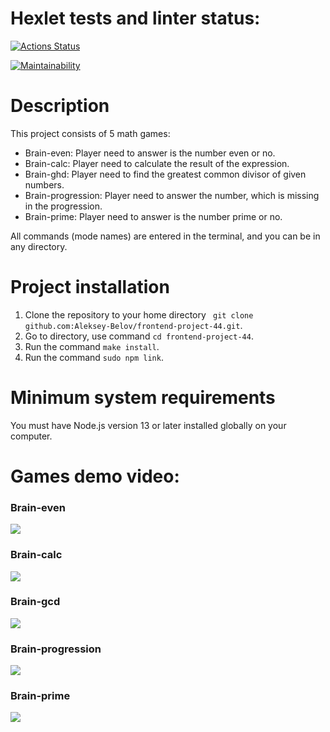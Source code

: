 <h1 >Hexlet tests and linter status:</h1>

[![Actions Status](https://github.com/Aleksey-Belov/frontend-project-44/workflows/hexlet-check/badge.svg)](https://github.com/Aleksey-Belov/frontend-project-44/actions)

[![Maintainability](https://api.codeclimate.com/v1/badges/a7b50dc3dbdf41ff1021/maintainability)](https://codeclimate.com/github/Aleksey-Belov/frontend-project-44/maintainability)

<h1>Description</h1>
This project consists of 5 math games:<br>

<ul>
  <li>Brain-even:</b> Player need to answer is the number even or no.</li>
  <li>Brain-calc:</b> Player need to calculate the result of the expression.</li>
  <li>Brain-ghd:</b> Player need to find the greatest common divisor of given numbers.</li>
  <li>Brain-progression:</b> Player need to answer the number, which is missing in the progression.</li>
  <li>Brain-prime:</b> Player need to answer is the number prime or no.</li>
</ul>
All commands (mode names) are entered in the terminal, and you can be in any directory.
<p>
  
<h1>Project installation</h1>
<ol>
  <li>Clone the repository to your home directory <code> git clone github.com:Aleksey-Belov/frontend-project-44.git</code>.</li>
  <li>Go to directory, use command <code>cd frontend-project-44</code>.</li>
  <li>Run the command <code>make install</code>.</li>
  <li>Run the command <code>sudo npm link</code>.</li>
</ol>
<p>
  
<h1>Minimum system requirements</h1>
You must have Node.js version 13 or later installed globally on your computer.
<p>
  
<h1>Games demo video:</h1>

<h3>Brain-even</h3>
<a href="https://asciinema.org/a/p2N6ruMWMXdUe4EBJofnxhEzp" target="_blank"><img src="https://asciinema.org/a/p2N6ruMWMXdUe4EBJofnxhEzp.svg" /></a>


<h3>Brain-calc</h3>
<a href="https://asciinema.org/a/tYDe0rq98TGvBCqJTse65e0zv" target="_blank"><img src="https://asciinema.org/a/tYDe0rq98TGvBCqJTse65e0zv.svg" /></a>


<h3>Brain-gcd</h3>
<a href="https://asciinema.org/a/k4P8fcrySUC8NSi6iUKCc66kp" target="_blank"><img src="https://asciinema.org/a/k4P8fcrySUC8NSi6iUKCc66kp.svg" /></a>


<h3>Brain-progression</h3>
<a href="https://asciinema.org/a/WzNQslmmwHSZzsIJ9edejoZHh" target="_blank"><img src="https://asciinema.org/a/WzNQslmmwHSZzsIJ9edejoZHh.svg" /></a>


<h3>Brain-prime</h3>
<a href="https://asciinema.org/a/BA5AKwLGQmLVSlM24lQdbtIxj" target="_blank"><img src="https://asciinema.org/a/BA5AKwLGQmLVSlM24lQdbtIxj.svg" /></a>
